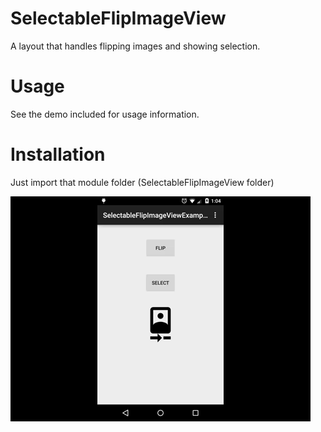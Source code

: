 # SelectableFlipImageView
A layout that handles flipping images and showing selection.

# Usage
See the demo included for usage information.

# Installation
Just import that module folder (SelectableFlipImageView folder)

![Demo](/demo_anim.gif?raw=true "Demo")
